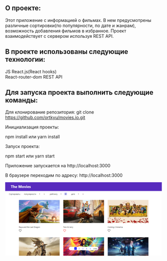 ## О проекте:  

Этот приложение с информацией о фильмах. В нем предусмотрены различные сортировки(по популярности, по дате и жанрам), возможность добавления фильмов в избранное.
Проект взаимодействует с сервером используя REST API.  

## В проекте использованы следующие технологии:  

JS
React.js(React hooks)  
React-router-dom
REST API



## Для запуска проекта выполнить следующие команды:  

Для клонирование репозитория: git clone https://github.com/ortkyu/movies.io.git  

Инициализация проекты:  

npm install 
или 
yarn install  


Запуск проекта:  

npm start 
или 
yarn start  

Приложение запускается на http://localhost:3000  

В браузере переходим по адресу:  http://localhost:3000  


![alt text](public/movie_4.png )


